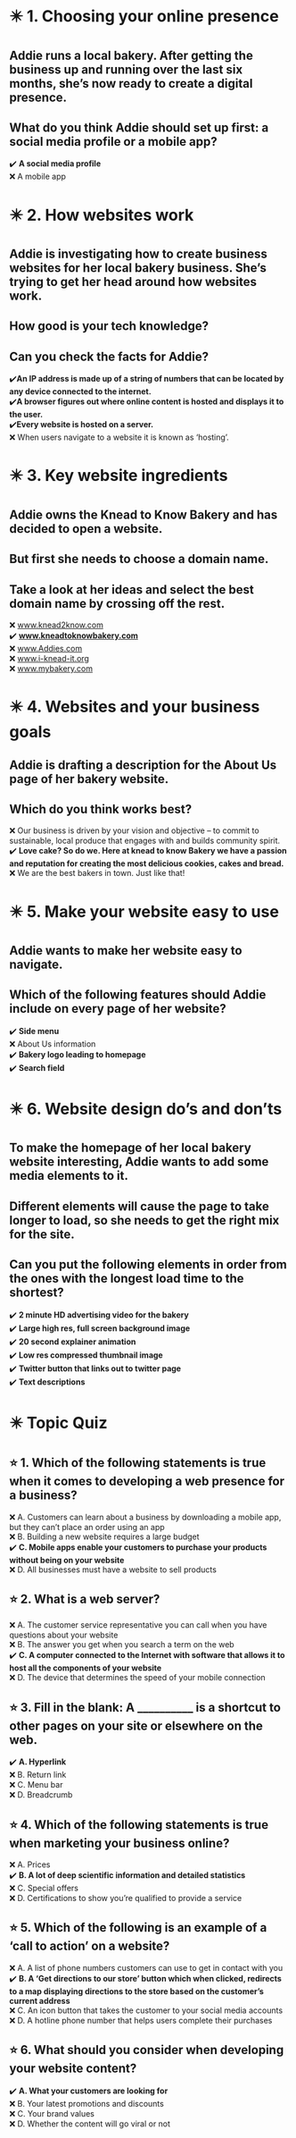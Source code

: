 # :eight_pointed_black_star: 1. Choosing your online presence

## Addie runs a local bakery. After getting the business up and running over the last six months, she’s now ready to create a digital presence.

## What do you think Addie should set up first: a social media profile or a mobile app?

:heavy_check_mark: **A social media profile**\
:x: A mobile app

# :eight_pointed_black_star: 2. How websites work

## Addie is investigating how to create business websites for her local bakery business. She’s trying to get her head around how websites work.

## How good is your tech knowledge?

## Can you check the facts for Addie?

:heavy_check_mark:**An IP address is made up of a string of numbers that can be located by any device connected to the internet.**\
:heavy_check_mark:**A browser figures out where online content is hosted and displays it to the user.**\
:heavy_check_mark:**Every website is hosted on a server.**\
:x: When users navigate to a website it is known as ‘hosting’.

# :eight_pointed_black_star: 3. Key website ingredients

## Addie owns the Knead to Know Bakery and has decided to open a website.

## But first she needs to choose a domain name.

## Take a look at her ideas and select the best domain name by crossing off the rest.

:x: www.knead2know.com \
:heavy_check_mark: **www.kneadtoknowbakery.com** \
:x: www.Addies.com \
:x: www.i-knead-it.org \
:x: www.mybakery.com

# :eight_pointed_black_star: 4. Websites and your business goals

## Addie is drafting a description for the About Us page of her bakery website.

## Which do you think works best?

:x: Our business is driven by your vision and objective – to commit to sustainable, local produce that engages with and builds community spirit.\
:heavy_check_mark: **Love cake? So do we. Here at knead to know Bakery we have a passion and reputation for creating the most delicious cookies, cakes and bread.**\
:x: We are the best bakers in town. Just like that!

# :eight_pointed_black_star: 5. Make your website easy to use

## Addie wants to make her website easy to navigate.

## Which of the following features should Addie include on every page of her website?

:heavy_check_mark: **Side menu**\
:x: About Us information\
:heavy_check_mark: **Bakery logo leading to homepage**\
:heavy_check_mark: **Search field**

# :eight_pointed_black_star: 6. Website design do’s and don’ts

## To make the homepage of her local bakery website interesting, Addie wants to add some media elements to it.

## Different elements will cause the page to take longer to load, so she needs to get the right mix for the site.

## Can you put the following elements in order from the ones with the longest load time to the shortest?

:heavy_check_mark: **2 minute HD advertising video for the bakery**\
:heavy_check_mark: **Large high res, full screen background image**\
:heavy_check_mark: **20 second explainer animation**\
:heavy_check_mark: **Low res compressed thumbnail image**\
:heavy_check_mark: **Twitter button that links out to twitter page**\
:heavy_check_mark: **Text descriptions**

# :eight_pointed_black_star: Topic Quiz

## :star: 1. Which of the following statements is true when it comes to developing a web presence for a business?

:x: A. Customers can learn about a business by downloading a mobile app, but they can’t place an order using an app\
:x: B. Building a new website requires a large budget\
:heavy_check_mark: **С. Mobile apps enable your customers to purchase your products without being on your website**\
:x: D. All businesses must have a website to sell products

## :star: 2. What is a web server?

:x: A. The customer service representative you can call when you have questions about your website\
:x: B. The answer you get when you search a term on the web\
:heavy_check_mark: **C. A computer connected to the Internet with software that allows it to host all the components of your website**\
:x: D. The device that determines the speed of your mobile connection

## :star: 3. Fill in the blank: A __________ is a shortcut to other pages on your site or elsewhere on the web.

:heavy_check_mark: **A. Hyperlink**\
:x: B. Return link\
:x: C. Menu bar\
:x: D. Breadcrumb

## :star: 4. Which of the following statements is true when marketing your business online?

:x: A. Prices\
:heavy_check_mark: **B. A lot of deep scientific information and detailed statistics**\
:x: C. Special offers\
:x: D. Certifications to show you’re qualified to provide a service

## :star: 5. Which of the following is an example of a ‘call to action’ on a website?

:x: A. A list of phone numbers customers can use to get in contact with you\
:heavy_check_mark: **B. A ‘Get directions to our store’ button which when clicked, redirects to a map displaying directions to the store based on the customer’s current address**\
:x: C. An icon button that takes the customer to your social media accounts\
:x: D. A hotline phone number that helps users complete their purchases

## :star: 6. What should you consider when developing your website content?

:heavy_check_mark: **A. What your customers are looking for**\
:x: B. Your latest promotions and discounts\
:x: C. Your brand values\
:x: D. Whether the content will go viral or not 